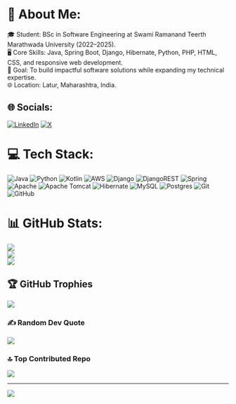 # 💫 About Me:
🎓 Student: BSc in Software Engineering at Swami Ramanand Teerth Marathwada University (2022–2025).<br>🖥️ Core Skills: Java, Spring Boot, Django, Hibernate, Python, PHP, HTML, CSS, and responsive web development.<br>🚀 Goal: To build impactful software solutions while expanding my technical expertise.<br>🌐 Location: Latur, Maharashtra, India.


## 🌐 Socials:
[![LinkedIn](https://img.shields.io/badge/LinkedIn-%230077B5.svg?logo=linkedin&logoColor=white)](https://linkedin.com/in/https://www.linkedin.com/in/rushikesh-mithagare-639861178) [![X](https://img.shields.io/badge/X-black.svg?logo=X&logoColor=white)](https://x.com/https://x.com/RUSHIMITHAGARE?t=q971p2BaEh6E7whIIsiqQQ&s=08) 

# 💻 Tech Stack:
![Java](https://img.shields.io/badge/java-%23ED8B00.svg?style=for-the-badge&logo=openjdk&logoColor=white) ![Python](https://img.shields.io/badge/python-3670A0?style=for-the-badge&logo=python&logoColor=ffdd54) ![Kotlin](https://img.shields.io/badge/kotlin-%237F52FF.svg?style=for-the-badge&logo=kotlin&logoColor=white) ![AWS](https://img.shields.io/badge/AWS-%23FF9900.svg?style=for-the-badge&logo=amazon-aws&logoColor=white) ![Django](https://img.shields.io/badge/django-%23092E20.svg?style=for-the-badge&logo=django&logoColor=white) ![DjangoREST](https://img.shields.io/badge/DJANGO-REST-ff1709?style=for-the-badge&logo=django&logoColor=white&color=ff1709&labelColor=gray) ![Spring](https://img.shields.io/badge/spring-%236DB33F.svg?style=for-the-badge&logo=spring&logoColor=white) ![Apache](https://img.shields.io/badge/apache-%23D42029.svg?style=for-the-badge&logo=apache&logoColor=white) ![Apache Tomcat](https://img.shields.io/badge/apache%20tomcat-%23F8DC75.svg?style=for-the-badge&logo=apache-tomcat&logoColor=black) ![Hibernate](https://img.shields.io/badge/Hibernate-59666C?style=for-the-badge&logo=Hibernate&logoColor=white) ![MySQL](https://img.shields.io/badge/mysql-4479A1.svg?style=for-the-badge&logo=mysql&logoColor=white) ![Postgres](https://img.shields.io/badge/postgres-%23316192.svg?style=for-the-badge&logo=postgresql&logoColor=white) ![Git](https://img.shields.io/badge/git-%23F05033.svg?style=for-the-badge&logo=git&logoColor=white) ![GitHub](https://img.shields.io/badge/github-%23121011.svg?style=for-the-badge&logo=github&logoColor=white)
# 📊 GitHub Stats:
![](https://github-readme-stats.vercel.app/api?username=vaibhavxom&theme=dark&hide_border=true&include_all_commits=true&count_private=false)<br/>
![](https://github-readme-streak-stats.herokuapp.com/?user=vaibhavxom&theme=dark&hide_border=true)<br/>
![](https://github-readme-stats.vercel.app/api/top-langs/?username=vaibhavxom&theme=dark&hide_border=true&include_all_commits=true&count_private=false&layout=compact)

## 🏆 GitHub Trophies
![](https://github-profile-trophy.vercel.app/?username=vaibhavxom&theme=radical&no-frame=false&no-bg=false&margin-w=4)

### ✍️ Random Dev Quote
![](https://quotes-github-readme.vercel.app/api?type=horizontal&theme=dark)

### 🔝 Top Contributed Repo
![](https://github-contributor-stats.vercel.app/api?username=vaibhavxom&limit=5&theme=dark&combine_all_yearly_contributions=true)

---
[![](https://visitcount.itsvg.in/api?id=vaibhavxom&icon=0&color=4)](https://visitcount.itsvg.in)

<!-- Proudly created with GPRM ( https://gprm.itsvg.in ) -->
